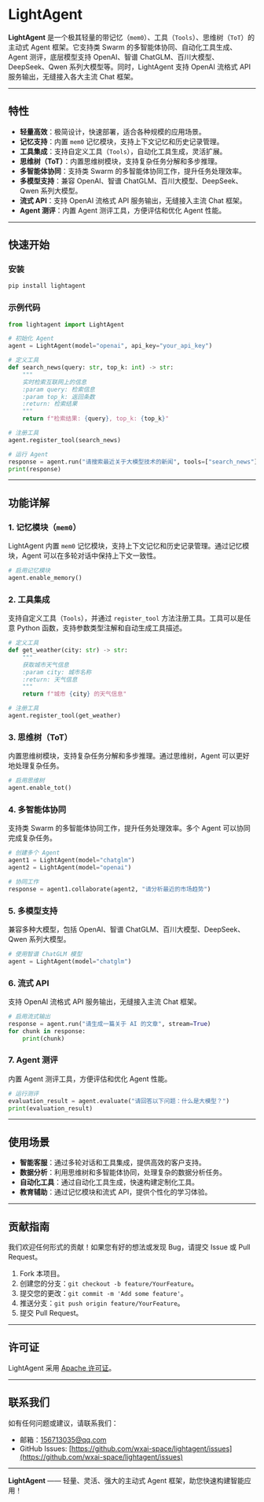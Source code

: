 # LightAgent

**LightAgent** 是一个极其轻量的带记忆（`mem0`）、工具（`Tools`）、思维树（`ToT`）的主动式 Agent 框架。它支持类 Swarm 的多智能体协同、自动化工具生成、Agent 测评，底层模型支持 OpenAI、智谱 ChatGLM、百川大模型、DeepSeek、Qwen 系列大模型等。同时，LightAgent 支持 OpenAI 流格式 API 服务输出，无缝接入各大主流 Chat 框架。

---

## 特性

- **轻量高效**：极简设计，快速部署，适合各种规模的应用场景。
- **记忆支持**：内置 `mem0` 记忆模块，支持上下文记忆和历史记录管理。
- **工具集成**：支持自定义工具（`Tools`），自动化工具生成，灵活扩展。
- **思维树（ToT）**：内置思维树模块，支持复杂任务分解和多步推理。
- **多智能体协同**：支持类 Swarm 的多智能体协同工作，提升任务处理效率。
- **多模型支持**：兼容 OpenAI、智谱 ChatGLM、百川大模型、DeepSeek、Qwen 系列大模型。
- **流式 API**：支持 OpenAI 流格式 API 服务输出，无缝接入主流 Chat 框架。
- **Agent 测评**：内置 Agent 测评工具，方便评估和优化 Agent 性能。

---

## 快速开始

### 安装

```bash
pip install lightagent
```

### 示例代码

```python
from lightagent import LightAgent

# 初始化 Agent
agent = LightAgent(model="openai", api_key="your_api_key")

# 定义工具
def search_news(query: str, top_k: int) -> str:
    """
    实时检索互联网上的信息
    :param query: 检索信息
    :param top_k: 返回条数
    :return: 检索结果
    """
    return f"检索结果: {query}, top_k: {top_k}"

# 注册工具
agent.register_tool(search_news)

# 运行 Agent
response = agent.run("请搜索最近关于大模型技术的新闻", tools=["search_news"])
print(response)
```

---

## 功能详解

### 1. 记忆模块（`mem0`）
LightAgent 内置 `mem0` 记忆模块，支持上下文记忆和历史记录管理。通过记忆模块，Agent 可以在多轮对话中保持上下文一致性。

```python
# 启用记忆模块
agent.enable_memory()
```

### 2. 工具集成
支持自定义工具（`Tools`），并通过 `register_tool` 方法注册工具。工具可以是任意 Python 函数，支持参数类型注解和自动生成工具描述。

```python
# 定义工具
def get_weather(city: str) -> str:
    """
    获取城市天气信息
    :param city: 城市名称
    :return: 天气信息
    """
    return f"城市 {city} 的天气信息"

# 注册工具
agent.register_tool(get_weather)
```

### 3. 思维树（ToT）
内置思维树模块，支持复杂任务分解和多步推理。通过思维树，Agent 可以更好地处理复杂任务。

```python
# 启用思维树
agent.enable_tot()
```

### 4. 多智能体协同
支持类 Swarm 的多智能体协同工作，提升任务处理效率。多个 Agent 可以协同完成复杂任务。

```python
# 创建多个 Agent
agent1 = LightAgent(model="chatglm")
agent2 = LightAgent(model="openai")

# 协同工作
response = agent1.collaborate(agent2, "请分析最近的市场趋势")
```

### 5. 多模型支持
兼容多种大模型，包括 OpenAI、智谱 ChatGLM、百川大模型、DeepSeek、Qwen 系列大模型。

```python
# 使用智谱 ChatGLM 模型
agent = LightAgent(model="chatglm")
```

### 6. 流式 API
支持 OpenAI 流格式 API 服务输出，无缝接入主流 Chat 框架。

```python
# 启用流式输出
response = agent.run("请生成一篇关于 AI 的文章", stream=True)
for chunk in response:
    print(chunk)
```

### 7. Agent 测评
内置 Agent 测评工具，方便评估和优化 Agent 性能。

```python
# 运行测评
evaluation_result = agent.evaluate("请回答以下问题：什么是大模型？")
print(evaluation_result)
```

---

## 使用场景

- **智能客服**：通过多轮对话和工具集成，提供高效的客户支持。
- **数据分析**：利用思维树和多智能体协同，处理复杂的数据分析任务。
- **自动化工具**：通过自动化工具生成，快速构建定制化工具。
- **教育辅助**：通过记忆模块和流式 API，提供个性化的学习体验。

---

## 贡献指南

我们欢迎任何形式的贡献！如果您有好的想法或发现 Bug，请提交 Issue 或 Pull Request。

1. Fork 本项目。
2. 创建您的分支：`git checkout -b feature/YourFeature`。
3. 提交您的更改：`git commit -m 'Add some feature'`。
4. 推送分支：`git push origin feature/YourFeature`。
5. 提交 Pull Request。

---

## 许可证

LightAgent 采用 [Apache 许可证](LICENSE)。

---

## 联系我们

如有任何问题或建议，请联系我们：

- 邮箱：156713035@qq.com
- GitHub Issues: [https://github.com/wxai-space/lightagent/issues](https://github.com/wxai-space/lightagent/issues)

---

**LightAgent** —— 轻量、灵活、强大的主动式 Agent 框架，助您快速构建智能应用！